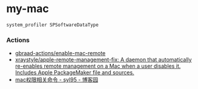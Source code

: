 my-mac
======
```
system_profiler SPSoftwareDataType
```
### Actions
- [gbraad-actions/enable-mac-remote](https://github.com/gbraad-actions/enable-mac-remote)
- [xraystyle/apple-remote-management-fix: A daemon that automatically re-enables remote management on a Mac when a user disables it. Includes Apple PackageMaker file and sources.](https://github.com/xraystyle/apple-remote-management-fix)
- [mac权限相关命令 - syl95 - 博客园](https://www.cnblogs.com/suyuanli/p/15123594.html)
